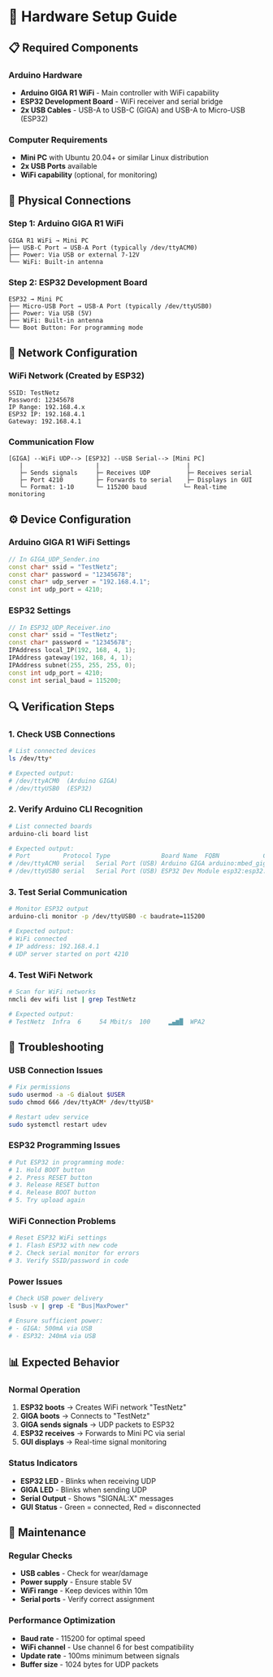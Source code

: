 # 🔧 Hardware Setup Guide

## 📋 Required Components

### Arduino Hardware
- **Arduino GIGA R1 WiFi** - Main controller with WiFi capability
- **ESP32 Development Board** - WiFi receiver and serial bridge
- **2x USB Cables** - USB-A to USB-C (GIGA) and USB-A to Micro-USB (ESP32)

### Computer Requirements
- **Mini PC** with Ubuntu 20.04+ or similar Linux distribution
- **2x USB Ports** available
- **WiFi capability** (optional, for monitoring)

## 🔌 Physical Connections

### Step 1: Arduino GIGA R1 WiFi
```
GIGA R1 WiFi → Mini PC
├── USB-C Port → USB-A Port (typically /dev/ttyACM0)
├── Power: Via USB or external 7-12V
└── WiFi: Built-in antenna
```

### Step 2: ESP32 Development Board
```
ESP32 → Mini PC
├── Micro-USB Port → USB-A Port (typically /dev/ttyUSB0)
├── Power: Via USB (5V)
├── WiFi: Built-in antenna
└── Boot Button: For programming mode
```

## 📡 Network Configuration

### WiFi Network (Created by ESP32)
```
SSID: TestNetz
Password: 12345678
IP Range: 192.168.4.x
ESP32 IP: 192.168.4.1
Gateway: 192.168.4.1
```

### Communication Flow
```
[GIGA] --WiFi UDP--> [ESP32] --USB Serial--> [Mini PC]
   |                    |                        |
   ├─ Sends signals     ├─ Receives UDP          ├─ Receives serial
   ├─ Port 4210         ├─ Forwards to serial    ├─ Displays in GUI
   └─ Format: 1-10      └─ 115200 baud          └─ Real-time monitoring
```

## ⚙️ Device Configuration

### Arduino GIGA R1 WiFi Settings
```cpp
// In GIGA_UDP_Sender.ino
const char* ssid = "TestNetz";
const char* password = "12345678";
const char* udp_server = "192.168.4.1";
const int udp_port = 4210;
```

### ESP32 Settings
```cpp
// In ESP32_UDP_Receiver.ino
const char* ssid = "TestNetz";
const char* password = "12345678";
IPAddress local_IP(192, 168, 4, 1);
IPAddress gateway(192, 168, 4, 1);
IPAddress subnet(255, 255, 255, 0);
const int udp_port = 4210;
const int serial_baud = 115200;
```

## 🔍 Verification Steps

### 1. Check USB Connections
```bash
# List connected devices
ls /dev/tty*

# Expected output:
# /dev/ttyACM0  (Arduino GIGA)
# /dev/ttyUSB0  (ESP32)
```

### 2. Verify Arduino CLI Recognition
```bash
# List connected boards
arduino-cli board list

# Expected output:
# Port         Protocol Type              Board Name  FQBN            Core
# /dev/ttyACM0 serial   Serial Port (USB) Arduino GIGA arduino:mbed_giga:giga
# /dev/ttyUSB0 serial   Serial Port (USB) ESP32 Dev Module esp32:esp32:esp32
```

### 3. Test Serial Communication
```bash
# Monitor ESP32 output
arduino-cli monitor -p /dev/ttyUSB0 -c baudrate=115200

# Expected output:
# WiFi connected
# IP address: 192.168.4.1
# UDP server started on port 4210
```

### 4. Test WiFi Network
```bash
# Scan for WiFi networks
nmcli dev wifi list | grep TestNetz

# Expected output:
# TestNetz  Infra  6     54 Mbit/s  100     ▂▄▆█  WPA2
```

## 🚨 Troubleshooting

### USB Connection Issues
```bash
# Fix permissions
sudo usermod -a -G dialout $USER
sudo chmod 666 /dev/ttyACM* /dev/ttyUSB*

# Restart udev service
sudo systemctl restart udev
```

### ESP32 Programming Issues
```bash
# Put ESP32 in programming mode:
# 1. Hold BOOT button
# 2. Press RESET button
# 3. Release RESET button
# 4. Release BOOT button
# 5. Try upload again
```

### WiFi Connection Problems
```bash
# Reset ESP32 WiFi settings
# 1. Flash ESP32 with new code
# 2. Check serial monitor for errors
# 3. Verify SSID/password in code
```

### Power Issues
```bash
# Check USB power delivery
lsusb -v | grep -E "Bus|MaxPower"

# Ensure sufficient power:
# - GIGA: 500mA via USB
# - ESP32: 240mA via USB
```

## 📊 Expected Behavior

### Normal Operation
1. **ESP32 boots** → Creates WiFi network "TestNetz"
2. **GIGA boots** → Connects to "TestNetz"
3. **GIGA sends signals** → UDP packets to ESP32
4. **ESP32 receives** → Forwards to Mini PC via serial
5. **GUI displays** → Real-time signal monitoring

### Status Indicators
- **ESP32 LED** - Blinks when receiving UDP
- **GIGA LED** - Blinks when sending UDP
- **Serial Output** - Shows "SIGNAL:X" messages
- **GUI Status** - Green = connected, Red = disconnected

## 🔧 Maintenance

### Regular Checks
- **USB cables** - Check for wear/damage
- **Power supply** - Ensure stable 5V
- **WiFi range** - Keep devices within 10m
- **Serial ports** - Verify correct assignment

### Performance Optimization
- **Baud rate** - 115200 for optimal speed
- **WiFi channel** - Use channel 6 for best compatibility
- **Update rate** - 100ms minimum between signals
- **Buffer size** - 1024 bytes for UDP packets